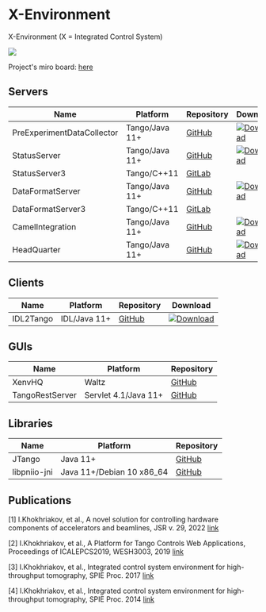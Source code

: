 # X-Environment

X-Environment (X = Integrated Control System)

![](xenv.png)

Project's miro board: [here](https://miro.com/app/board/o9J_lFSILj0=/?invite_link_id=981403796717)

## Servers

| Name | Platform | Repository | Download |
|----------|-------|-----|-----------|
| PreExperimentDataCollector   | Tango/Java 11+ | [GitHub](https://github.com/waltz-controls/pre-experiment-data-collector) | [![Download](https://img.shields.io/github/release/waltz-controls/pre-experiment-data-collector.svg?style=flat)](https://github.com/waltz-controls/pre-experiment-data-collector/releases/latest)|
| StatusServer   | Tango/Java 11+ | [GitHub](https://github.com/waltz-controls/status-server) | [![Download](https://img.shields.io/github/release/waltz-controls/status-server.svg?style=flat)](https://github.com/waltz-controls/status-server/releases/latest)|
| StatusServer3 | Tango/C++11 | [GitLab](https://codebase.helmholtz.cloud/hereon-wpi/status-server3)  |  |
| DataFormatServer   | Tango/Java 11+ | [GitHub](https://github.com/waltz-controls/data-format-server) | [![Download](https://img.shields.io/github/release/waltz-controls/data-format-server.svg?style=flat)](https://github.com/waltz-controls/data-format-server/releases/latest)|
| DataFormatServer3 | Tango/C++11 | [GitLab](https://codebase.helmholtz.cloud/hereon-wpi/data-fomat3) |  |
| CamelIntegration   | Tango/Java 11+ | [GitHub](https://github.com/waltz-controls/camel-integration) | [![Download](https://img.shields.io/github/release/waltz-controls/camel-integration.svg?style=flat)](https://github.com/waltz-controls/camel-integration/releases/latest)|
| HeadQuarter   | Tango/Java 11+ | [GitHub](https://github.com/waltz-controls/xenv-hq) | [![Download](https://img.shields.io/github/release/waltz-controls/xenv-hq.svg?style=flat)](https://github.com/waltz-controls/xenv-hq/releases/latest)|


## Clients

| Name | Platform | Repository | Download |
|----------|-------|-----|-----------|
| IDL2Tango   | IDL/Java 11+ | [GitHub](https://github.com/waltz-controls/idl2tango) | [![Download](https://img.shields.io/github/release/waltz-controls/idl2tango.svg?style=flat)](https://github.com/waltz-controls/idl2tango/releases/latest)|

## GUIs

| Name | Platform | Repository |
|----------|-------|-----------|
| XenvHQ   | Waltz | [GitHub](https://github.com/waltz-controls/xenvhq-waltz-plugin) |
| TangoRestServer   | Servlet 4.1/Java 11+ | [GitHub](https://github.com/waltz-controls/rest-server) |

## Libraries

| Name | Platform | Repository |
|----------|-------|-----------|
| JTango   | Java 11+ | [GitHub](https://github.com/waltz-controls/jtango) |
| libpniio-jni   | Java 11+/Debian 10 x86_64 | [GitHub](https://github.com/waltz-controls/libpniio-jni) |


## Publications

[1] I.Khokhriakov, et al., A novel solution for controlling hardware components of accelerators and beamlines, JSR v. 29, 2022 [link](https://journals.iucr.org/s/issues/2022/03/00/yn5082)

[2] I.Khokhriakov, et al., A Platform for Tango Controls Web Applications, Proceedings of ICALEPCS2019, WESH3003, 2019 [link](https://accelconf.web.cern.ch/icalepcs2019/doi/JACoW-ICALEPCS2019-WESH3003.html)

[3] I.Khokhriakov, et al., Integrated control system environment for high-throughput tomography, SPIE Proc. 2017 [link](https://www.spiedigitallibrary.org/conference-proceedings-of-spie/10391/103911H/Integrated-control-system-environment-for-high-throughput-tomography/10.1117/12.2275863.short)

[4] I.Khokhriakov, et al., Integrated control system environment for high-throughput tomography, SPIE Proc. 2014 [link](http://spie.org/Publications/Proceedings/Paper/10.1117/12.2060975)

